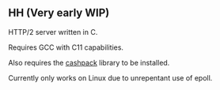 ## HH (Very early WIP)

HTTP/2 server written in C.

Requires GCC with C11 capabilities.

Also requires the [cashpack](https://github.com/Dridi/cashpack/) library to be installed.

Currently only works on Linux due to unrepentant use of epoll.
